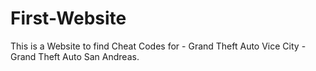 # First-Website
This is a Website to find Cheat Codes for
           - Grand Theft Auto Vice City
           - Grand Theft Auto San Andreas.
